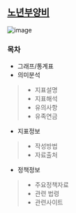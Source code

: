 ## [노년부양비](http://www.index.go.kr/potal/main/EachDtlPageDetail.do?idx_cd=1430&param=015)
![image](https://user-images.githubusercontent.com/100757595/171080337-b1aacbe1-e6f6-40ca-af74-26f990d8b7e1.png)
### 목차
* 그래프/통계표
* 의미분석
>* 지표설명
>* 지표해석
>* 유의사항
>* 유족연금
* 지표정보
>* 작성방법
>* 자료출처
* 정책정보
>* 주요정책자료
>* 관련 법령
>* 관련사이트
